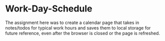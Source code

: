 # Work-Day-Schedule

The assignment here was to create a calendar page that takes in notes/todos for typical work hours and saves them to local storage for future reference, even after the browser is closed or the page is refreshed. 

